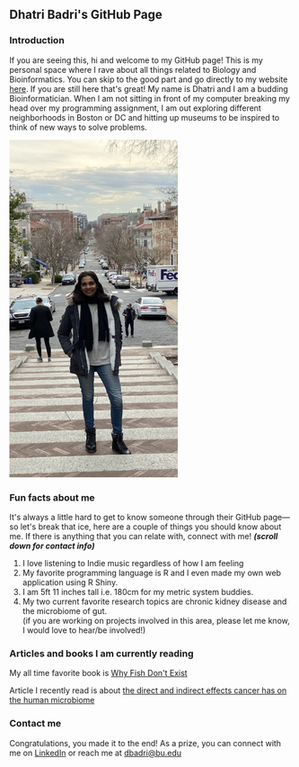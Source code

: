 ## Dhatri Badri's GitHub Page 

### Introduction

If you are seeing this, hi and welcome to my GitHub page! This is my personal space where I rave about all things related to Biology and Bioinformatics. You can skip to the good part and go directly to my website [here](https://dhatribadri.github.io). If you are still here that's great! My name is Dhatri and I am a budding Bioinformatician. When I am not sitting in front of my computer breaking my head over my programming assignment, I am out exploring different neighborhoods in Boston or DC and hitting up museums to be inspired to think of new ways to solve problems.   

<img src="images/landing-page-pic.jpeg" width="300" height ="600" />


### Fun facts about me

It's always a little hard to get to know someone through their GitHub page—so let's break that ice, here are a couple of things you should know about me. If there is anything that you can relate with, connect with me! _**(scroll down for contact info)**_

1. I love listening to Indie music regardless of how I am feeling 
2. My favorite programming language is R and I even made my own web application using R Shiny.  
3. I am 5ft 11 inches tall i.e. 180cm for my metric system buddies. 
4. My two current favorite research topics are chronic kidney disease and the microbiome of gut.  
(if you are working on projects involved in this area, please let me know, I would love to hear/be involved!) 

### Articles and books I am currently reading 

My all time favorite book is [Why Fish Don't Exist](https://www.simonandschuster.com/books/Why-Fish-Dont-Exist/Lulu-Miller/9781501160349#:~:text=Why%20Fish%20Don't%20Exist%20begins%20with%20a%20mesmerizing%20account,struggle%2C%20of%20heartbreak%20and%20chaos.)

Article I recently read is about [the direct and indirect effects cancer has on the human microbiome](https://doi.org/10.1016/j.trecan.2020.01.004)

### Contact me

Congratulations, you made it to the end! As a prize, you can connect with me on [LinkedIn](https://www.linkedin.com/in/dhatri-badri-14b3a522a/) or reach me at dbadri@bu.edu
